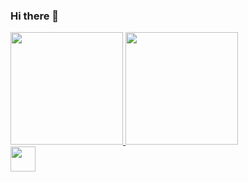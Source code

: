 ### Hi there 👋

<!--
**lucassprado/lucassprado** is a ✨ _special_ ✨ repository because its `README.md` (this file) appears on your GitHub profile.

Here are some ideas to get you started:

- 🔭 I’m currently working on ...
- 🌱 I’m currently learning ...
- 👯 I’m looking to collaborate on ...
- 🤔 I’m looking for help with ...
- 💬 Ask me about ...
- 📫 How to reach me: ...
- 😄 Pronouns: ...
- ⚡ Fun fact: ...
-->

<div>
  <a href="https://github.com/lucassprado">
  <img height="180em" src="https://github-readme-stats.vercel.app/api?username=lucassprado&show_icons=true&theme=tokyonight&include_all_commits=true&count_private=true"/>
  <img height="180em" src="https://github-readme-stats.vercel.app/api/top-langs/?username=lucassprado&layout=compact&langs_count=7&theme=tokyonight"/>
</div>
  
<img width="40em" height="40em" src="https://cdn.jsdelivr.net/gh/devicons/devicon/icons/css3/css3-original.svg" />


  
##
  
  
